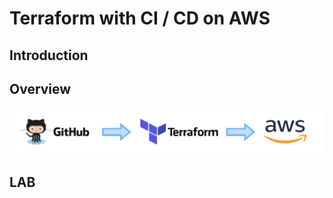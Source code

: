 # Terraform with CI / CD on AWS

## Introduction

## Overview

![overview](./img/overview.png)

## LAB

